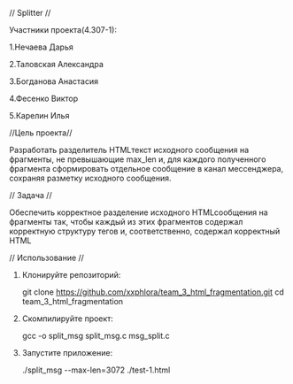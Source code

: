 // Splitter //

Участники проекта(4.307-1):

1.Нечаева Дарья

2.Таловская Александра

3.Богданова Анастасия

4.Фесенко Виктор

5.Карелин Илья

//Цель проекта//

Разработать разделитель HTMLтекст исходного сообщения на фрагменты, не превышающие max_len и, для каждого полученного фрагмента сформировать отдельное сообщение в канал мессенджера, сохраняя разметку исходного сообщения.

// Задача //

Обеспечить корректное разделение исходного HTMLсообщения на фрагменты так, чтобы каждый из этих фрагментов содержал корректную структуру тегов и, соответственно, содержал корректный HTML


// Использование //

1. Клонируйте репозиторий:
    
    git clone https://github.com/xxphlora/team_3_html_fragmentation.git
    cd team_3_html_fragmentation
    

2. Скомпилируйте проект:
    
    gcc -o split_msg split_msg.c msg_split.c
    

3. Запустите приложение:
    
    ./split_msg --max-len=3072 ./test-1.html



